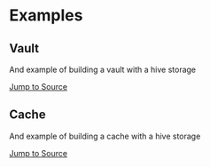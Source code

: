 # Examples

## Vault

And example of building a vault with a hive storage

[Jump to Source](https://github.com/ivoleitao/stash/blob/develop/packages/stash_hive/example/vault)

## Cache

And example of building a cache with a hive storage

[Jump to Source](https://github.com/ivoleitao/stash/blob/develop/packages/stash_hive/example/cache)